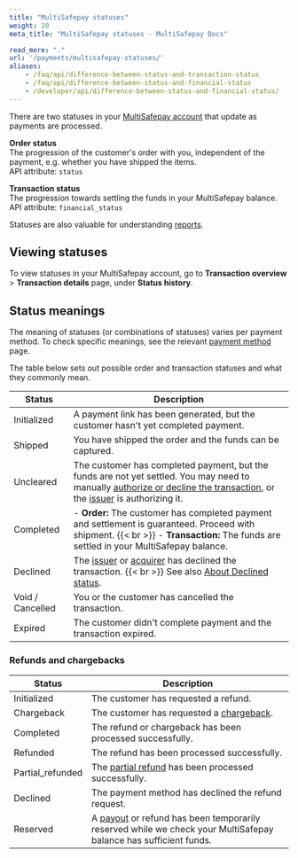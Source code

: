 ```yaml
---
title: "MultiSafepay statuses"
weight: 10
meta_title: "MultiSafepay statuses - MultiSafepay Docs"

read_more: "."
url: '/payments/multisafepay-statuses/'
aliases:
    - /faq/api/difference-between-status-and-transaction-status
    - /faq/api/difference-between-status-and-financial-status
    - /developer/api/difference-between-status-and-financial-status/
---
```


There are two statuses in your [MultiSafepay account](https://merchant.multisafepay.com/) that update as payments are processed. 

**Order status**  
The progression of the customer's order with you, independent of the payment, e.g. whether you have shipped the items.   
API attribute: `status`

**Transaction status**  
The progression towards settling the funds in your MultiSafepay balance.  
API attribute: `financial_status`

Statuses are also valuable for understanding [reports](/business/accounting/reports/).

## Viewing statuses

To view statuses in your MultiSafepay account, go to **Transaction overview** > **Transaction details** page, under **Status history**. 

## Status meanings

The meaning of statuses (or combinations of statuses) varies per payment method. To check specific meanings, see the relevant [payment method](/payments/methods/) page. 

The table below sets out possible order and transaction statuses and what they commonly mean.

| Status | Description |
|---|---|
| Initialized | A payment link has been generated, but the customer hasn't yet completed payment. |
| Shipped | You have shipped the order and the funds can be captured. |
| Uncleared | The customer has completed payment, but the funds are not yet settled. You may need to manually [authorize or decline the transaction](/faq/finance/evaluating-uncleared-card-transactions/), or the [issuer](/getting-started/glossary/#issuer) is authorizing it. |
| Completed | - **Order:** The customer has completed payment and settlement is guaranteed. Proceed with shipment. {{< br >}} - **Transaction:** The funds are settled in your MultiSafepay balance. |
| Declined | The [issuer](/getting-started/glossary/#issuer) or [acquirer](/getting-started/glossary/#acquirer) has declined the transaction. {{< br >}} See also [About Declined status](/credit-cards-user-guide/declined-status/). |
| Void / Cancelled | You or the customer has cancelled the transaction. |
| Expired | The customer didn't complete payment and the transaction expired. |

### Refunds and chargebacks

| Status | Description |
|---|---|
| Initialized | The customer has requested a refund.|
| Chargeback | The customer has requested a [chargeback](/payments/chargebacks/).|
| Completed | The refund or chargeback has been processed successfully. |
| Refunded | The refund has been processed successfully.|
| Partial_refunded | The [partial refund](/payments/refunds/) has been processed successfully.|
| Declined | The payment method has declined the refund request. |
| Reserved | A [payout](/account/payouts/) or refund has been temporarily reserved while we check your MultiSafepay balance has sufficient funds. |




